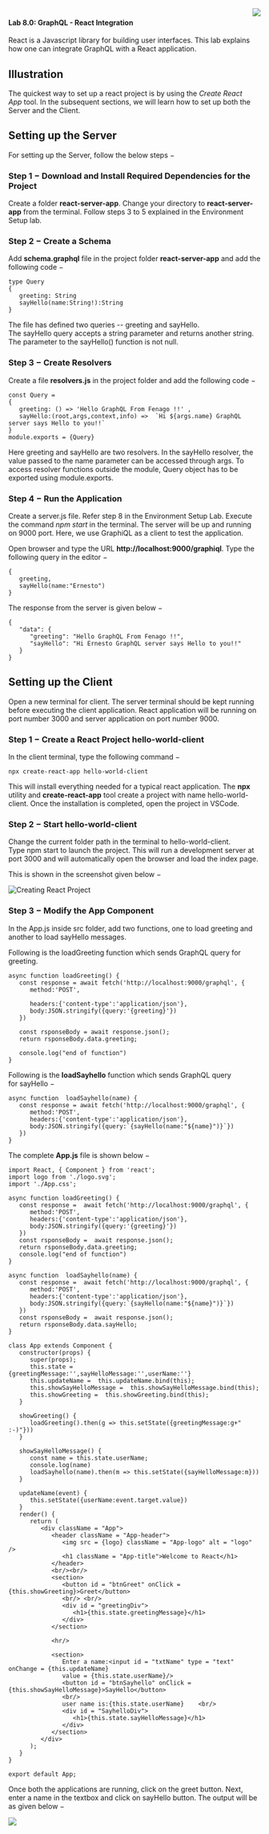 <img align="right" src="./logo.png">

#### Lab 8.0: GraphQL - React Integration


React is a Javascript library for building user interfaces. This lab
explains how one can integrate GraphQL with a React application.

Illustration
------------

The quickest way to set up a react project is by using the *Create React
App* tool. In the subsequent sections, we will learn how to set up both
the Server and the Client.

Setting up the Server
---------------------

For setting up the Server, follow the below steps −

### Step 1 − Download and Install Required Dependencies for the Project

Create a folder **react-server-app**. Change your directory
to **react-server-app** from the terminal. Follow steps 3 to 5 explained
in the Environment Setup lab.

### Step 2 − Create a Schema

Add **schema.graphql** file in the project
folder **react-server-app** and add the following code −

```
type Query
{
   greeting: String
   sayHello(name:String!):String
}
```

The file has defined two queries -- greeting and sayHello.
The sayHello query accepts a string parameter and returns another
string. The parameter to the sayHello() function is not null.

### Step 3 − Create Resolvers

Create a file **resolvers.js** in the project folder and add the
following code −

```
const Query =
{
   greeting: () => 'Hello GraphQL From Fenago !!' ,
   sayHello:(root,args,context,info) =>  `Hi ${args.name} GraphQL server says Hello to you!!`
}
module.exports = {Query}
```

Here greeting and sayHello are two resolvers. In the sayHello resolver,
the value passed to the name parameter can be accessed through args. To
access resolver functions outside the module, Query object has to be
exported using module.exports.

### Step 4 − Run the Application

Create a server.js file. Refer step 8 in the Environment Setup Lab.
Execute the command *npm start* in the terminal. The server will be up
and running on 9000 port. Here, we use GraphiQL as a client to test the
application.

Open browser and type the URL **http://localhost:9000/graphiql**. Type
the following query in the editor −

```
{
   greeting,
   sayHello(name:"Ernesto")
}
```

The response from the server is given below −

```
{
   "data": {
      "greeting": "Hello GraphQL From Fenago !!",
      "sayHello": "Hi Ernesto GraphQL server says Hello to you!!"
   }
}
```

Setting up the Client
---------------------

Open a new terminal for client. The server terminal should be kept
running before executing the client application. React application will
be running on port number 3000 and server application on port number
9000.

### Step 1 − Create a React Project hello-world-client

In the client terminal, type the following command −

```
npx create-react-app hello-world-client
```

This will install everything needed for a typical react application. The
**npx** utility and **create-react-app** tool create a project with name
hello-world-client. Once the installation is completed, open the project
in VSCode.

### Step 2 − Start hello-world-client

Change the current folder path in the terminal to hello-world-client.
Type npm start to launch the project. This will run a development server
at port 3000 and will automatically open the browser and load the index
page.

This is shown in the screenshot given below −

![Creating React Project](./images/creating_react_project.jpg)

### Step 3 − Modify the App Component

In the App.js inside src folder, add two functions, one to load greeting
and another to load sayHello messages.

Following is the loadGreeting function which sends GraphQL query for
greeting.

```
async function loadGreeting() {
   const response = await fetch('http://localhost:9000/graphql', {
      method:'POST',

      headers:{'content-type':'application/json'},
      body:JSON.stringify({query:'{greeting}'})
   })

   const rsponseBody = await response.json();
   return rsponseBody.data.greeting;

   console.log("end of function")
}
```

Following is the **loadSayhello** function which sends GraphQL query
for sayHello −

```
async function  loadSayhello(name) {
   const response = await fetch('http://localhost:9000/graphql', {
      method:'POST',
      headers:{'content-type':'application/json'},
      body:JSON.stringify({query:`{sayHello(name:"${name}")}`})
   })
}
```

The complete **App.js** file is shown below −

```
import React, { Component } from 'react';
import logo from './logo.svg';
import './App.css';

async function loadGreeting() {
   const response =  await fetch('http://localhost:9000/graphql', {
      method:'POST',
      headers:{'content-type':'application/json'},
      body:JSON.stringify({query:'{greeting}'})
   })
   const rsponseBody =  await response.json();
   return rsponseBody.data.greeting;
   console.log("end of function")
}

async function  loadSayhello(name) {
   const response =  await fetch('http://localhost:9000/graphql', {
      method:'POST',
      headers:{'content-type':'application/json'},
      body:JSON.stringify({query:`{sayHello(name:"${name}")}`})
   })
   const rsponseBody =  await response.json();
   return rsponseBody.data.sayHello;
}

class App extends Component {
   constructor(props) {
      super(props);
      this.state =  {greetingMessage:'',sayHelloMessage:'',userName:''}
      this.updateName =  this.updateName.bind(this);
      this.showSayHelloMessage =  this.showSayHelloMessage.bind(this);
      this.showGreeting =  this.showGreeting.bind(this);
   }
   
   showGreeting() {
      loadGreeting().then(g => this.setState({greetingMessage:g+" :-)"}))
   }
   
   showSayHelloMessage() {
      const name = this.state.userName;
      console.log(name)
      loadSayhello(name).then(m => this.setState({sayHelloMessage:m}))
   }
   
   updateName(event) {
      this.setState({userName:event.target.value})
   }
   render() {
      return (
         <div className = "App">
            <header className = "App-header">
               <img src = {logo} className = "App-logo" alt = "logo" />
               <h1 className = "App-title">Welcome to React</h1>
            </header>
            <br/><br/>
            <section>
               <button id = "btnGreet" onClick = {this.showGreeting}>Greet</button>
               <br/> <br/>
               <div id = "greetingDiv">
                  <h1>{this.state.greetingMessage}</h1>
               </div>
            </section>
            
            <hr/>
            
            <section>
               Enter a name:<input id = "txtName" type = "text" onChange = {this.updateName}
               value = {this.state.userName}/>
               <button id = "btnSayhello" onClick = {this.showSayHelloMessage}>SayHello</button>
               <br/>
               user name is:{this.state.userName}    <br/>
               <div id = "SayhelloDiv">
                  <h1>{this.state.sayHelloMessage}</h1>
               </div>
            </section>
         </div>
      );
   }
}

export default App;
```

Once both the applications are running, click on the greet button. Next,
enter a name in the textbox and click on sayHello button. The output
will be as given below −

![](./images/react_output_hello_graphql.jpg)

